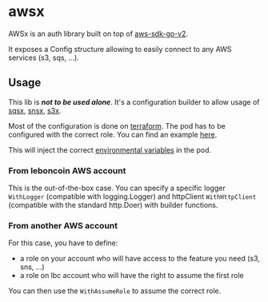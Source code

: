 # awsx

AWSx is an auth library built on top of [aws-sdk-go-v2](https://github.com/aws/aws-sdk-go-v2).

It exposes a Config structure allowing to easily connect to any AWS services (s3, sqs, ...).

## Usage

This lib is ***not to be used alone***. It's a configuration builder to allow usage of
[sqsx](https://github.mpi-internal.com/leboncoin/go/tree/master/common/messaging/sqsx),
[snsx](https://github.mpi-internal.com/leboncoin/go/tree/master/common/messaging/snsx),
[s3x](https://github.mpi-internal.com/leboncoin/go/tree/master/common/filestore/s3x).

Most of the configuration is done on [terraform](https://backstage.mpi-internal.com/docs/lbc/system/kubernetes/pages/how-to/kaas/associate-iam-app/).
The pod has to be configured with the correct role. You can find an example [here](https://review.leboncoin.ci/c/core/infra/k8s-service-accounts/+/174355).

This will inject the correct [environmental variables](https://github.com/aws/aws-sdk-go-v2/blob/main/config/env_config.go#L23) in the pod.

### From leboncoin AWS account

This is the out-of-the-box case. You can specify a specific logger ```WithLogger``` (compatible with logging.Logger)
and httpClient ```WithHttpClient``` (compatible with the standard http.Doer) with builder functions.

### From another AWS account

For this case, you have to define:

- a role on your account who will have access to the feature you need (s3, sns, ...)
- a role on lbc account who will have the right to assume the first role

You can then use the ```WithAssumeRole``` to assume the correct role.
